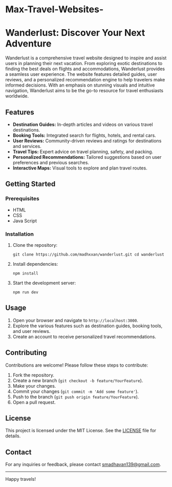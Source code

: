 # Max-Travel-Websites-
<h1>Wanderlust: Discover Your Next Adventure</h1>
    <p>Wanderlust is a comprehensive travel website designed to inspire and assist users in planning their next vacation. From exploring exotic destinations to finding the best deals on flights and accommodations, Wanderlust provides a seamless user experience. The website features detailed guides, user reviews, and a personalized recommendation engine to help travelers make informed decisions. With an emphasis on stunning visuals and intuitive navigation, Wanderlust aims to be the go-to resource for travel enthusiasts worldwide.</p>
    <h2>Features</h2>
    <ul>
        <li><strong>Destination Guides:</strong> In-depth articles and videos on various travel destinations.</li>
        <li><strong>Booking Tools:</strong> Integrated search for flights, hotels, and rental cars.</li>
        <li><strong>User Reviews:</strong> Community-driven reviews and ratings for destinations and services.</li>
        <li><strong>Travel Tips:</strong> Expert advice on travel planning, safety, and packing.</li>
        <li><strong>Personalized Recommendations:</strong> Tailored suggestions based on user preferences and previous searches.</li>
        <li><strong>Interactive Maps:</strong> Visual tools to explore and plan travel routes.</li>
    </ul>
    <h2>Getting Started</h2>
     <h3>Prerequisites</h3>
    <ul>
        <li>HTML </li>
        <li>CSS</li>
         <li>Java Script </li>
    </ul>
    <h3>Installation</h3>
    <ol>
        <li>Clone the repository:
            <pre><code>git clone https://github.com/madhxxan/wanderlust.git cd wanderlust</code></pre>
        </li>
        <li>Install dependencies:
            <pre><code>npm install</code></pre>
        </li>
        <li>Start the development server:
            <pre><code>npm run dev</code></pre>
        </li>
    </ol>
    <h2>Usage</h2>
    <ol>
        <li>Open your browser and navigate to <code>http://localhost:3000</code>.</li>
        <li>Explore the various features such as destination guides, booking tools, and user reviews.</li>
        <li>Create an account to receive personalized travel recommendations.</li>
    </ol>
    <h2>Contributing</h2>
    <p>Contributions are welcome! Please follow these steps to contribute:</p>
    <ol>
        <li>Fork the repository.</li>
        <li>Create a new branch (<code>git checkout -b feature/YourFeature</code>).</li>
        <li>Make your changes.</li>
        <li>Commit your changes (<code>git commit -m 'Add some feature'</code>).</li>
        <li>Push to the branch (<code>git push origin feature/YourFeature</code>).</li>
        <li>Open a pull request.</li>
    </ol>
    <h2>License</h2>
    <p>This project is licensed under the MIT License. See the <a href="LICENSE">LICENSE</a> file for details.</p>
    <h2>Contact</h2>
    <p>For any inquiries or feedback, please contact <a href="mailto:smadhavan139@gmail.com">smadhavan139@gmail.com</a>.</p>
    <hr>
    <p>Happy travels!</p>

    
    

    
